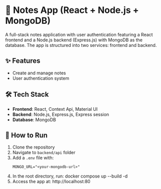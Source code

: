 # 📝 Notes App (React + Node.js + MongoDB)

A full-stack notes application with user authentication featuring a React frontend and a Node.js backend (Express.js) with MongoDB as the database. The app is structured into two services: frontend and backend.

## ✨ Features
- Create and manage notes
- User authentication system

## 🛠️ Tech Stack
- **Frontend**: React, Context Api, Material UI
- **Backend**: Node.js, Express.js, Express session
- **Database**: MongoDB

## 🚀 How to Run
1. Clone the repository
2. Navigate to `backend/api` folder
3. Add a `.env` file with:
   ```env
   MONGO_URL="<your-mongodb-url>"
4. In the root directory, run: docker compose up --build -d
5. Access the app at: http://localhost:80

